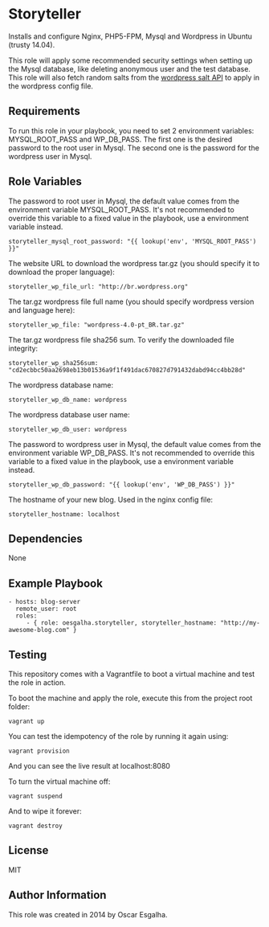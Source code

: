 Storyteller
=========

Installs and configure Nginx, PHP5-FPM, Mysql and Wordpress in Ubuntu (trusty 14.04).

This role will apply some recommended security settings when setting up the Mysql database, like deleting anonymous user and the test database.
This role will also fetch random salts from the [wordpress salt API](https://api.wordpress.org/secret-key/1.1/salt/) to apply in the wordpress config file.

Requirements
------------

To run this role in your playbook, you need to set 2 environment variables: MYSQL_ROOT_PASS and WP_DB_PASS.
The first one is the desired password to the root user in Mysql. The second one is the password for the wordpress user in Mysql.

Role Variables
--------------

The password to root user in Mysql, the default value comes from the environment variable MYSQL_ROOT_PASS.
It's not recommended to override this variable to a fixed value in the playbook, use a environment variable instead.
```
storyteller_mysql_root_password: "{{ lookup('env', 'MYSQL_ROOT_PASS') }}"
```

The website URL to download the wordpress tar.gz (you should specify it to download the proper language):
```
storyteller_wp_file_url: "http://br.wordpress.org"
```

The tar.gz wordpress file full name (you should specify wordpress version and language here):
```
storyteller_wp_file: "wordpress-4.0-pt_BR.tar.gz"
```

The tar.gz wordpress file sha256 sum. To verify the downloaded file integrity:
```
storyteller_wp_sha256sum: "cd2ecbbc50aa2698eb13b01536a9f1f491dac670827d791432dabd94cc4bb28d"
```

The wordpress database name:
```
storyteller_wp_db_name: wordpress
```

The wordpress database user name:
```
storyteller_wp_db_user: wordpress
```

The password to wordpress user in Mysql, the default value comes from the environment variable WP_DB_PASS.
It's not recommended to override this variable to a fixed value in the playbook, use a environment variable instead.
```
storyteller_wp_db_password: "{{ lookup('env', 'WP_DB_PASS') }}"
```

The hostname of your new blog. Used in the nginx config file:
```
storyteller_hostname: localhost
```

Dependencies
------------

None

Example Playbook
----------------

    - hosts: blog-server
      remote_user: root
      roles:
         - { role: oesgalha.storyteller, storyteller_hostname: "http://my-awesome-blog.com" }

Testing
----------------

This repository comes with a Vagrantfile to boot a virtual machine and test the role in action.

To boot the machine and apply the role, execute this from the project root folder:
```
vagrant up
```

You can test the idempotency of the role by running it again using:
```
vagrant provision
```

And you can see the live result at localhost:8080

To turn the virtual machine off:
```
vagrant suspend
```

And to wipe it forever:
```
vagrant destroy
```

License
-------

MIT

Author Information
------------------

This role was created in 2014 by Oscar Esgalha.
